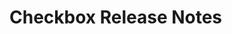 <!-- Release notes authoring guidelines: http://keepachangelog.com/ -->

# Checkbox Release Notes

<!-- ## [Unreleased] -->

<!--## [VERSION] - [RELEASE_DATE]-->
